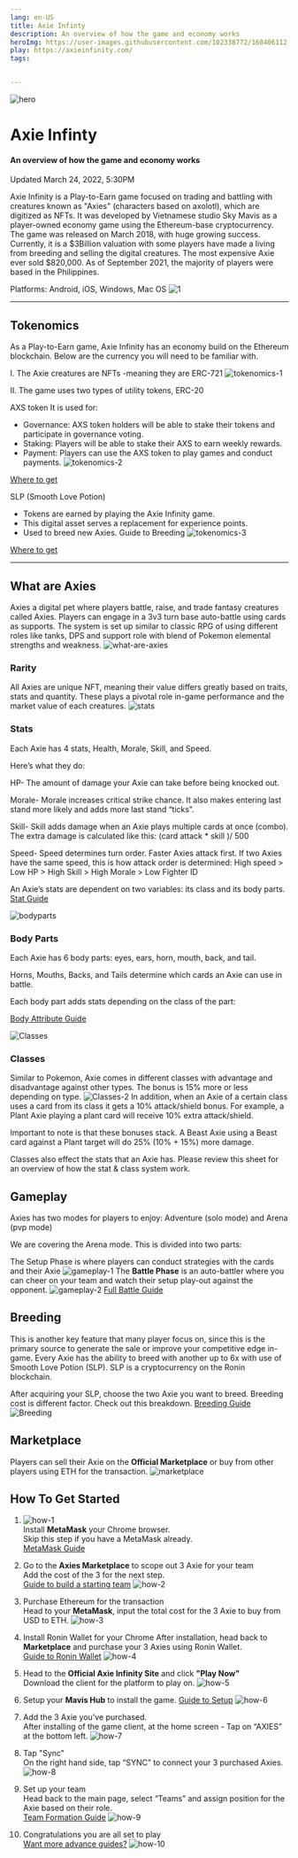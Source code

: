 ```yaml
---
lang: en-US
title: Axie Infinty
description: An overview of how the game and economy works
heroImg: https://user-images.githubusercontent.com/102338772/160406112-409b1774-6d89-42d4-be4d-cf851ab8b381.jpg
play: https://axieinfinity.com/
tags: 


---
```


![hero](https://user-images.githubusercontent.com/102338772/160406112-409b1774-6d89-42d4-be4d-cf851ab8b381.jpg)

# Axie Infinty 
#### An overview of how the game and economy works
Updated March 24, 2022, 5:30PM

Axie Infinity is a Play-to-Earn game focused on trading and battling with creatures known as "Axies" (characters based on axolotl), which are digitized as NFTs. It was developed by Vietnamese studio Sky Mavis  as a player-owned economy game using the Ethereum-base cryptocurrency. The game was released on March 2018, with huge growing success. Currently, it is a $3Billion valuation with some players have made a living from breeding and selling the digital creatures. The most expensive Axie ever sold $820,000. As of September 2021, the majority of players were based in the Philippines.

Platforms: Android, iOS, Windows, Mac OS
![1](https://user-images.githubusercontent.com/102338772/160502151-e606c173-24ac-4796-8b94-490bb3f63163.jpg)

---

## Tokenomics
As a Play-to-Earn game, Axie Infinity has an economy build on the Ethereum blockchain. 
Below are the currency you will need to be familiar with.

I. The Axie creatures are NFTs -meaning they are ERC-721
![tokenomics-1](https://user-images.githubusercontent.com/102338772/160502216-b3e9608c-5027-49a7-bd16-5350b871d6b6.jpg)

II. The game uses two types of utility tokens, ERC-20


AXS token
It is used for:
- Governance: AXS token holders will be able to stake their tokens and participate in governance voting.
- Staking: Players will be able to stake their AXS to earn weekly rewards.
- Payment: Players can use the AXS token to play games and conduct payments.
![tokenomics-2](https://user-images.githubusercontent.com/102338772/160502187-a3c0b6c0-923a-42c7-a030-abbe10a6cd6b.jpg)

[Where to get]()


SLP (Smooth Love Potion)
- Tokens are earned by playing the Axie Infinity game. 
- This digital asset serves a replacement for experience points. 
- Used to breed new Axies. Guide to Breeding
![tokenomics-3](https://user-images.githubusercontent.com/102338772/160502194-c92d73d1-8b45-480b-8822-7d3036621a90.jpg)

[Where to get]()

---

## What are Axies
Axies a digital pet where players battle, raise, and trade fantasy creatures called Axies. Players can engage in a 3v3 turn base auto-battle using cards as supports. The system is set up similar to classic RPG of using different roles like tanks, DPS and support role with blend of Pokemon elemental strengths and weakness. 
![what-are-axies](https://user-images.githubusercontent.com/102338772/160502200-887f2f13-0a84-4e6b-a838-e78651b59286.jpg)


### Rarity
All Axies are unique NFT, meaning their value differs greatly based on traits, stats and quantity. These plays a pivotal role in-game performance and the market value of each creatures.
![stats](https://user-images.githubusercontent.com/102338772/160502642-b914484d-18a9-4ef2-a8cc-2feb35e42765.jpg)

### Stats
Each Axie has 4 stats, Health, Morale, Skill, and Speed.

Here’s what they do:

HP- The amount of damage your Axie can take before being knocked out.

Morale- Morale increases critical strike chance. It also makes entering last stand more likely and adds more last stand “ticks”.

Skill- Skill adds damage when an Axie plays multiple cards at once (combo). The extra damage is calculated like this: (card attack * skill )/ 500

Speed- Speed determines turn order. Faster Axies attack first. If two Axies have the same speed, this is how attack order is determined: High speed > Low HP > High Skill > High Morale > Low Fighter ID

An Axie’s stats are dependent on two variables: its class and its body parts.
[Stat Guide]()


![bodyparts](https://user-images.githubusercontent.com/102338772/160502732-6f1d1d04-392b-477b-9473-2945a310ae1e.jpg)



### Body Parts
Each Axie has 6 body parts: eyes, ears, horn, mouth, back, and tail.

Horns, Mouths, Backs, and Tails determine which cards an Axie can use in battle.

Each body part adds stats depending on the class of the part:

[Body Attribute Guide]()


![Classes](https://user-images.githubusercontent.com/102338772/160532314-7599d034-1af6-4daf-9bc0-d42444e69a47.jpg)
### Classes
Similar to Pokemon, Axie comes in different classes with advantage and disadvantage	against other types. The bonus is 15% more or less depending on type. 
![Classes-2](https://user-images.githubusercontent.com/102338772/160532406-fe0d061f-0f89-4e71-a726-72dfb1789956.jpg)
In addition, when an Axie of a certain class uses a card from its class it gets a 10% attack/shield bonus. For example, a Plant Axie playing a plant card will receive 10% extra attack/shield.

Important to note is that these bonuses stack. A Beast Axie using a Beast card against a Plant target will do 25% (10% + 15%) more damage.

Classes also effect the stats that an Axie has. Please review this sheet for an overview of how the stat & class system work.

## Gameplay
Axies has two modes for players to enjoy: Adventure (solo mode) and Arena (pvp mode)

We are covering the Arena mode. This is divided into two parts:

The Setup Phase is where players can conduct strategies with the cards and their Axie
![gameplay-1](https://user-images.githubusercontent.com/102338772/160532644-9238cf91-3104-484e-b364-7f362e2f980a.jpg)
The **Battle Phase** is an auto-battler where you can cheer on your team and watch their setup play-out against the opponent.
![gameplay-2](https://user-images.githubusercontent.com/102338772/160532634-b10f520d-2ad5-4eb8-b462-bff7f8b6c90a.jpg)
[Full Battle Guide]()

## Breeding 
This is another key feature that many player focus on, since this is the primary source to generate the sale or improve your competitive edge	in-game. Every Axie has the ability to breed with another up to 6x with use of Smooth Love Potion (SLP). SLP is a cryptocurrency	on the Ronin blockchain.

After acquiring your SLP, choose the two Axie you want to breed. Breeding cost is different factor. Check out this breakdown.
[Breeding Guide]()
![Breeding](https://user-images.githubusercontent.com/102338772/160532761-edcdd56f-956b-4121-ad0b-77a87a08e46b.jpg)
## Marketplace
Players can sell their Axie on the **Official Marketplace** or buy from other players using ETH for the transaction.
![marketplace](https://user-images.githubusercontent.com/102338772/160532799-23fa83af-d819-4bc4-ad80-794cc8620b7c.jpg)

## How To Get Started
1. ![how-1](https://user-images.githubusercontent.com/102338772/160533081-020dc7ab-9f89-4049-9ba9-0c0d73ecb9e2.jpg) \
Install **MetaMask** your Chrome browser. \
Skip this step if you have a MetaMask already.\
[MetaMask Guide]()

2. Go to the **Axies Marketplace** to scope out 3 Axie for your team\
Add the cost of the 3 for the next step.\
[Guide to build a starting team]()
![how-2](https://user-images.githubusercontent.com/102338772/160533078-f2d2bc16-742b-4ebb-b02b-b06771803d9d.jpg)

3. Purchase Ethereum for the transaction\
Head to your **MetaMask**, input the total cost for the 3 Axie to buy from USD to ETH.
![how-3](https://user-images.githubusercontent.com/102338772/160533077-35833a03-0b35-4ce0-b43b-97f511bbad41.jpg)

4. Install Ronin Wallet for your Chrome
After installation, head back to **Marketplace** and purchase your 3 Axies using Ronin Wallet.\
[Guide to Ronin Wallet]()
![how-4](https://user-images.githubusercontent.com/102338772/160533074-5d5b676a-6e53-439f-9485-f80959e04fd9.jpg)

5. Head to the **Official Axie Infinity Site** and click **"Play Now"**\
Download the client for the platform to play on. 
![how-5](https://user-images.githubusercontent.com/102338772/160533071-50eaeb2c-788c-4c96-beb2-c4207d84b629.jpg)
6. Setup your **Mavis Hub** to install the game. 
[Guide to Setup]()
![how-6](https://user-images.githubusercontent.com/102338772/160533067-26e17505-633e-4b3e-9bcf-b0a9c5de4a58.jpg)
7. Add the 3 Axie you’ve purchased. \
After installing of the game client, at the home screen - 
Tap on “AXIES” at the bottom left.
![how-7](https://user-images.githubusercontent.com/102338772/160533065-12dbe8c7-8c2f-46d9-b96e-f5393f362173.jpg)

8. Tap "Sync" \
On the right hand side, tap “SYNC” to connect your 3 purchased Axies.
![how-8](https://user-images.githubusercontent.com/102338772/160533064-a6281f0e-5fb3-4d67-8fe7-9b5225447835.jpg)
9. Set up your team \
Head back to the main page, select “Teams” and assign position for the Axie based on their role. \
[Team Formation Guide]()
![how-9](https://user-images.githubusercontent.com/102338772/160533061-c40f139c-c1da-4d35-a39a-dfcf25419998.jpg)
10. Congratulations you are all set to play \
[Want more advance guides?]()
![how-10](https://user-images.githubusercontent.com/102338772/160533053-952bcda0-10bb-462c-ab31-dca0ae80fe0e.jpg)
